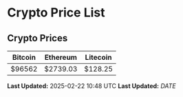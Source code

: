 # Crypto Price List

## Crypto Prices
| Bitcoin | Ethereum | Litecoin |
| ------- | -------- | -------- |
| $96562 | $2739.03 | $128.25 |
**Last Updated:** 2025-02-22 10:48 UTC
**Last Updated:** $DATE$
